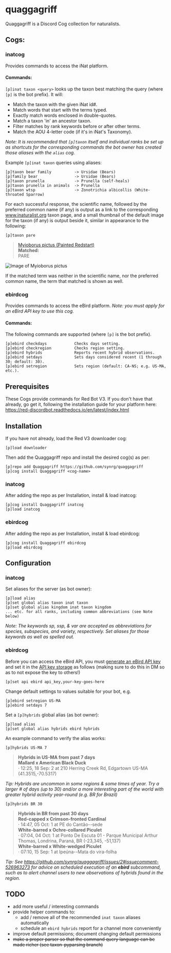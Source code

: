 # quaggagriff
Quaggagriff is a Discord Cog collection for naturalists.

## Cogs:

### inatcog

Provides commands to access the iNat platform.

#### Commands:

`[p]inat taxon <query>` looks up the taxon best matching the query (where `[p]` is the bot prefix). It will:

- Match the taxon with the given iNat id#.
- Match words that start with the terms typed.
- Exactly match words enclosed in double-quotes.
- Match a taxon 'in' an ancestor taxon.
- Filter matches by rank keywords before or after other terms.
- Match the AOU 4-letter code (if it's in iNat's Taxonomy).

*Note: It is recommended that `[p]taxon` itself and individual ranks be set up as shortcuts for the corresponding commands the bot owner has created those aliases with the `alias` cog.*

Example `[p]inat taxon` queries using aliases:

```
[p]taxon bear family          -> Ursidae (Bears)
[p]family bear                -> Ursidae (Bears)
[p]taxon prunella             -> Prunella (self-heals)
[p]taxon prunella in animals  -> Prunella
[p]taxon wtsp                 -> Zonotrichia albicollis (White-throated Sparrow)
```

For each successful response, the scientific name, followed by the preferred common name (if any) is output as a link to the corresponding www.inaturalist.org taxon page, and a small thumbnail of the default image for the taxon (if any) is output beside it, similar in appearance to the following:

```
[p]taxon pare
```
<span align="top">
    <blockquote>
        <a href="https://www.inaturalist.org/taxa/9458">Myioborus pictus (Painted Redstart)</a><br>
        <b>Matched:</b><br>
        PARE
    </blockquote>
</span>
<span align="top">
    <img alt="Image of Myioborus pictus" src="https://static.inaturalist.org/photos/68547/square.jpg">
</span>

If the matched term was neither in the scientific name, nor the preferred common name, the term that matched is shown as well.

### ebirdcog

Provides commands to access the eBird platform. *Note: you must apply for an eBird API key to use this cog.*

#### Commands:

The following commands are supported (where `[p]` is the bot prefix).

```
[p]ebird checkdays            Checks days setting.
[p]ebird checkregion          Checks region setting.
[p]ebird hybrids              Reports recent hybrid observations.
[p]ebird setdays              Sets days considered recent (1 through 30; default: 30).
[p]ebird setregion            Sets region (default: CA-NS; e.g. US-MA, etc.).
```

## Prerequisites

These Cogs provide commands for Red Bot V3. If you don't have that already, go get it, following the installation guide for your platform here: https://red-discordbot.readthedocs.io/en/latest/index.html

## Installation

If you have not already, load the Red V3 downloader cog:

```
[p]load downloader
```

Then add the Quaggagriff repo and install the desired cog(s) as per:

```
[p]repo add Quaggagriff https://github.com/synrg/quaggagriff
[p]cog install Quaggagriff <cog-name>
```

### inatcog

After adding the repo as per Installation, install & load inatcog:

```
[p]cog install Quaggagriff inatcog
[p]load inatcog
```

### ebirdcog

After adding the repo as per Installation, install & load ebirdcog:

```
[p]cog install Quaggagriff ebirdcog
[p]load ebirdcog
```

## Configuration

### inatcog

Set aliases for the server (as bot owner):

```
[p]load alias
[p]set global alias taxon inat taxon
[p]set global alias kingdom inat taxon kingdom
... etc. for all ranks, including common abbreviations (see Note below)
```

*Note: The keywords sp, ssp, & var are accepted as abbreviations for species, subspecies, and variety, respectively. Set aliases for those keywords as well as spelled out.*

### ebirdcog

Before you can access the eBird API, you must [generate an eBird API key](https://ebird.org/api/keygen) and set it in the [API key storage](https://docs.discord.red/en/stable/framework_apikeys.html) as follows (making sure to do this in DM so as to not expose the key to others!)

```
[p]set api ebird api_key,your-key-goes-here
```

Change default settings to values suitable for your bot, e.g.

```
[p]ebird setregion US-MA
[p]ebird setdays 7
```

Set a `[p]hybrids` global alias (as bot owner):

```
[p]load alias
[p]set global alias hybrids ebird hybrids
```

An example command to verify the alias works:

```
[p]hybrids US-MA 7
```

> **Hybrids in US-MA from past 7 days** \
> **Mallard x American Black Duck** \
> · 12:25, 18 Sep: 2 at 210 Herring Creek Rd, Edgartown US-MA (41.3515,-70.5317)

*Tip: Hybrids are uncommon in some regions & some times of year. Try a larger # of days (up to 30) and/or a more interesting part of the world with greater hybrid activity year-round (e.g. BR for Brazil)*

```
[p]hybrids BR 30
```

> **Hybrids in BR from past 30 days** \
> **Red-capped x Crimson-fronted Cardinal** \
> · 14:47, 05 Oct: 1 at PE do Cantão--sede \
> **White-barred x Ochre-collared Piculet** \
> · 07:04, 04 Oct: 1 at Ponto De Escuta 01 - Parque Municipal Arthur Thomas, Londrina, Paraná, BR (-23,345, -51,137) \
> **White-barred x White-wedged Piculet** \
> · 07:10, 15 Sep: 1 at Ipeúna--Mata do vira-folha

*Tip: See https://github.com/synrg/quaggagriff/issues/2#issuecomment-526963273 for advice on scheduled execution of an **ebird** subcommand, such as to alert channel users to new observations of hybrids found in the region.*

## TODO

- add more useful / interesting commands
- provide helper commands to:
    - add / remove all of the recommended `inat taxon` aliases automatically
    - schedule an `ebird hybrids` report for a channel more conveniently
- improve default permissions; document changing default permissions
- ~~make a proper parser so that the command query language can be made richer (see taxon-pyparsing branch)~~
